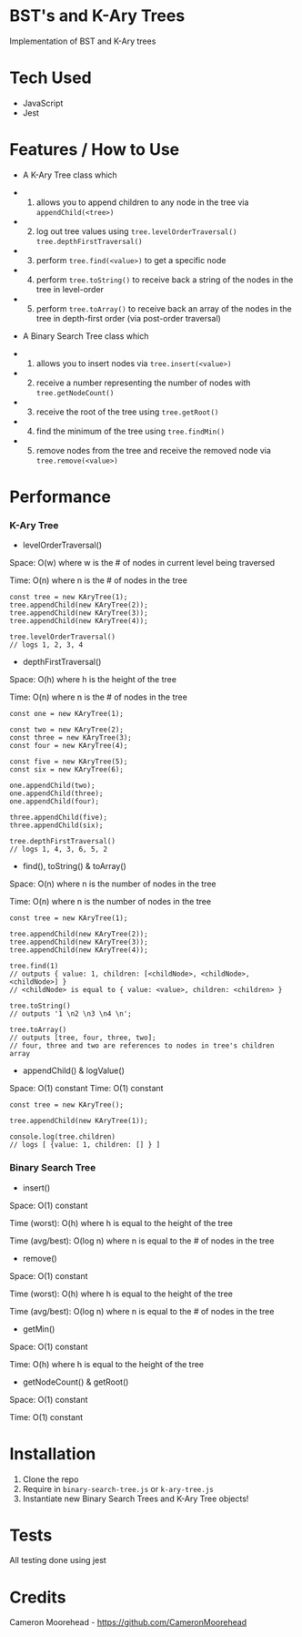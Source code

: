 # BST's and K-Ary Trees

Implementation of BST and K-Ary trees

# Tech Used

- JavaScript
- Jest

# Features / How to Use

- A K-Ary Tree class which
- 1. allows you to append children to any node in the tree via `appendChild(<tree>)`
- 2. log out tree values using `tree.levelOrderTraversal()` `tree.depthFirstTraversal()`
- 3. perform `tree.find(<value>)` to get a specific node
- 4. perform `tree.toString()` to receive back a string of the nodes in the tree in level-order
- 5. perform `tree.toArray()` to receive back an array of the nodes in the tree in depth-first order (via post-order traversal)

- A Binary Search Tree class which
- 1. allows you to insert nodes via `tree.insert(<value>)`
- 2. receive a number representing the number of nodes with `tree.getNodeCount()`
- 3. receive the root of the tree using `tree.getRoot()`
- 4. find the minimum of the tree using `tree.findMin()`
- 5. remove nodes from the tree and receive the removed node via `tree.remove(<value>)`

# Performance

### K-Ary Tree

- levelOrderTraversal()

Space: O(w) where w is the # of nodes in current level being traversed

Time: O(n) where n is the # of nodes in the tree

```
const tree = new KAryTree(1);
tree.appendChild(new KAryTree(2));
tree.appendChild(new KAryTree(3));
tree.appendChild(new KAryTree(4));

tree.levelOrderTraversal()
// logs 1, 2, 3, 4
```

- depthFirstTraversal()

Space: O(h) where h is the height of the tree

Time: O(n) where n is the # of nodes in the tree

```
const one = new KAryTree(1);

const two = new KAryTree(2);
const three = new KAryTree(3);
const four = new KAryTree(4);

const five = new KAryTree(5);
const six = new KAryTree(6);

one.appendChild(two);
one.appendChild(three);
one.appendChild(four);

three.appendChild(five);
three.appendChild(six);

tree.depthFirstTraversal()
// logs 1, 4, 3, 6, 5, 2
```

- find(), toString() & toArray()

Space: O(n) where n is the number of nodes in the tree

Time: O(n) where n is the number of nodes in the tree

```
const tree = new KAryTree(1);

tree.appendChild(new KAryTree(2));
tree.appendChild(new KAryTree(3));
tree.appendChild(new KAryTree(4));

tree.find(1)
// outputs { value: 1, children: [<childNode>, <childNode>, <childNode>] }
// <childNode> is equal to { value: <value>, children: <children> }

tree.toString()
// outputs '1 \n2 \n3 \n4 \n';

tree.toArray()
// outputs [tree, four, three, two];
// four, three and two are references to nodes in tree's children array
```

- appendChild() & logValue(<item>)

Space: O(1) constant
Time: O(1) constant

```
const tree = new KAryTree();

tree.appendChild(new KAryTree(1));

console.log(tree.children)
// logs [ {value: 1, children: [] } ]
```

### Binary Search Tree

- insert()

Space: O(1) constant

Time (worst): O(h) where h is equal to the height of the tree

Time (avg/best): O(log n) where n is equal to the # of nodes in the tree

- remove(<value>)

Space: O(1) constant

Time (worst): O(h) where h is equal to the height of the tree

Time (avg/best): O(log n) where n is equal to the # of nodes in the tree

- getMin()

Space: O(1) constant

Time: O(h) where h is equal to the height of the tree

- getNodeCount() & getRoot()

Space: O(1) constant

Time: O(1) constant

# Installation

1. Clone the repo
2. Require in `binary-search-tree.js` or `k-ary-tree.js`
3. Instantiate new Binary Search Trees and K-Ary Tree objects!

# Tests

All testing done using jest

# Credits

Cameron Moorehead - https://github.com/CameronMoorehead
